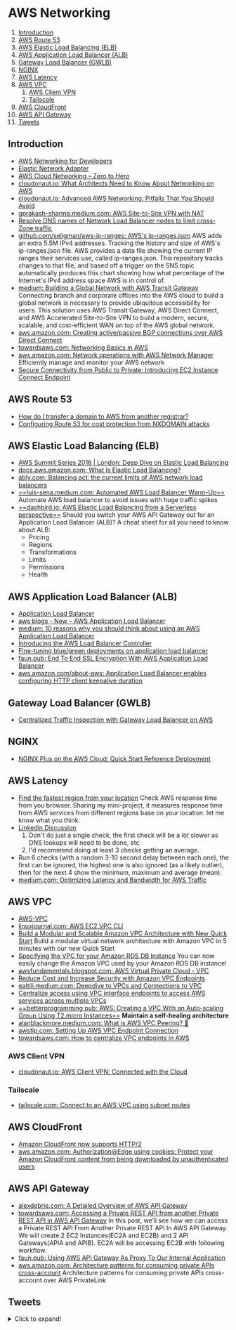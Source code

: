 # AWS Networking

1. [Introduction](#introduction)
2. [AWS Route 53](#aws-route-53)
3. [AWS Elastic Load Balancing (ELB)](#aws-elastic-load-balancing-elb)
4. [AWS Application Load Balancer (ALB)](#aws-application-load-balancer-alb)
5. [Gateway Load Balancer (GWLB)](#gateway-load-balancer-gwlb)
6. [NGINX](#nginx)
7. [AWS Latency](#aws-latency)
8. [AWS VPC](#aws-vpc)
    1. [AWS Client VPN](#aws-client-vpn)
    2. [Tailscale](#tailscale)
9. [AWS CloudFront](#aws-cloudfront)
10. [AWS API Gateway](#aws-api-gateway)
11. [Tweets](#tweets)

## Introduction

- [AWS Networking for Developers](https://aws.amazon.com/es/blogs/apn/aws-networking-for-developers/)
- [Elastic Network Adapter](https://aws.amazon.com/blogs/aws/elastic-network-adapter-high-performance-network-interface-for-amazon-ec2)
- [AWS Cloud Networking – Zero to Hero](http://www.netdesignarena.com/index.php/2020/04/15/new-blog-series-aws-cloud-networking-zero-to-hero/)
- [cloudonaut.io: What Architects Need to Know About Networking on AWS](https://cloudonaut.io/what-architects-need-to-know-about-networking-on-aws/)
- [cloudonaut.io: Advanced AWS Networking: Pitfalls That You Should Avoid](https://cloudonaut.io/advanved-aws-networking-pitfalls-that-you-should-avoid/)
- [gprakash-sharma.medium.com: AWS Site-to-Site VPN with NAT](https://gprakash-sharma.medium.com/aws-site-to-site-vpn-with-nat-8bb99f4653ab)
- [Resolve DNS names of Network Load Balancer nodes to limit cross-Zone traffic](https://aws.amazon.com/blogs/networking-and-content-delivery/resolve-dns-names-of-network-load-balancer-nodes-to-limit-cross-zone-traffic)
- [github.com/seligman/aws-ip-ranges: AWS's ip-ranges.json](https://github.com/seligman/aws-ip-ranges) AWS adds an extra 5.5M IPv4 addresses. Tracking the history and size of AWS's ip-ranges.json file. AWS provides a data file showing the current IP ranges their services use, called ip-ranges.json. This repository tracks changes to that file, and based off a trigger on the SNS topic automatically produces this chart showing how what percentage of the Internet's IPv4 address space AWS is in control of.
- [medium: Building a Global Network with AWS Transit Gateway](https://medium.com/avmconsulting-blog/building-a-global-network-with-aws-transit-gateway-7ab0e5222f12) Connecting branch and corporate offices into the AWS cloud to build a global network is necessary to provide ubiquitous accessibility for users. This solution uses AWS Transit Gateway, AWS Direct Connect, and AWS Accelerated Site-to-Site VPN to build a modern, secure, scalable, and cost-efficient WAN on top of the AWS global network.
- [aws.amazon.com: Creating active/passive BGP connections over AWS Direct Connect](https://aws.amazon.com/blogs/networking-and-content-delivery/creating-active-passive-bgp-connections-over-aws-direct-connect/)
- [towardsaws.com: Networking Basics in AWS](https://towardsaws.com/networking-basics-in-aws-ab72882855c4)
- [aws.amazon.com: Network operations with AWS Network Manager](https://aws.amazon.com/products/networking/network-operations/) Efficiently manage and monitor your AWS network
- [Secure Connectivity from Public to Private: Introducing EC2 Instance Connect Endpoint](https://aws.amazon.com/blogs/compute/secure-connectivity-from-public-to-private-introducing-ec2-instance-connect-endpoint-june-13-2023/)

## AWS Route 53

- [How do I transfer a domain to AWS from another registrar?](https://aws.amazon.com/premiumsupport/knowledge-center/transfer-domain-to-aws/)
- [Configuring Route 53 for cost protection from NXDOMAIN attacks](https://docs.aws.amazon.com/whitepapers/latest/aws-best-practices-ddos-resiliency/configuring-route53-for-cost-protection-from-nxdomain-attacks.html)

## AWS Elastic Load Balancing (ELB)

- [AWS Summit Series 2016 | London: Deep Dive on Elastic Load Balancing](https://www.youtube.com/watch?v=HinwLb2lpLQ)
- [docs.aws.amazon.com: What Is Elastic Load Balancing?](http://docs.aws.amazon.com/elasticloadbalancing/latest/userguide/what-is-load-balancing.html)
- [ably.com: Balancing act: the current limits of AWS network load balancers](https://ably.com/blog/limits-aws-network-load-balancers)
- [==luis-sena.medium.com: Automated AWS Load Balancer Warm-Up==](https://luis-sena.medium.com/automated-aws-load-balancer-warm-up-d0b4084c8bbc) Automate AWS load balancer to avoid issues with huge traffic spikes
- [==dashbird.io: AWS Elastic Load Balancing from a Serverless perspective==](https://dashbird.io/blog/aws-application-load-balancer/) Should you switch your AWS API Gateway out for an Application Load Balancer (ALB)? A cheat sheet for all you need to know about ALB:
    - Pricing
    - Regions
    - Transformations
    - Limits
    - Permissions
    - Health

## AWS Application Load Balancer (ALB)

- [Application Load Balancer](https://aws.amazon.com/elasticloadbalancing/applicationloadbalancer/)
- [aws blogs - New – AWS Application Load Balancer](https://aws.amazon.com/blogs/aws/new-aws-application-load-balancer/)
- [medium: 10 reasons why you should think about using an AWS Application Load Balancer](https://medium.com/ankercloud-engineering/10-reasons-why-you-should-think-about-using-an-aws-application-loadbalancer-945f57816c34)
- [Introducing the AWS Load Balancer Controller](https://aws.amazon.com/blogs/containers/introducing-aws-load-balancer-controller/)
- [Fine-tuning blue/green deployments on application load balancer](https://aws.amazon.com/blogs/devops/blue-green-deployments-with-application-load-balancer/)
- [faun.pub: End To End SSL Encryption With AWS Application Load Balancer](https://faun.pub/end-to-end-ssl-encryption-with-aws-application-load-balancer-b43db918bd9e)
- [aws.amazon.com/about-aws: Application Load Balancer enables configuring HTTP client keepalive duration](https://aws.amazon.com/about-aws/whats-new/2024/03/application-load-balancer-http-keepalive-duration/)

## Gateway Load Balancer (GWLB)

- [Centralized Traffic Inspection with Gateway Load Balancer on AWS](https://aws.amazon.com/blogs/apn/centralized-traffic-inspection-with-gateway-load-balancer-on-aws/)

## NGINX

- [NGINX Plus on the AWS Cloud: Quick Start Reference Deployment](https://aws.amazon.com/about-aws/whats-new/2016/09/nginx-plus-on-the-aws-cloud-quick-start-reference-deployment/)

## AWS Latency

- [Find the fastest region from your location](http://aws-latency.altaircp.com/) Check AWS response time from you browser. Sharing my mini-project, it measures response time from AWS services from different regions base on your location. let me know what you think.
- [Linkedin Discussion](https://www.linkedin.com/groups/49531/49531-6092152919937794052)
    1. Don't do just a single check, the first check will be a lot slower as DNS lookups will need to be done, etc.
    2. I'd recommend doing at least 3 checks getting an average.
- Run 6 checks (with a random 3-10 second delay between each one), the first can be ignored, the highest one is also ignored (as a likely outlier), then for the next 4 show the minimum, maximum and average (mean).
- [medium.com: Optimizing Latency and Bandwidth for AWS Traffic](https://medium.com/aws-activate-startup-blog/optimizing-latency-and-bandwidth-for-aws-traffic-cdfd18d0d0f7)

## AWS VPC

- [AWS-VPC](https://en.wikipedia.org/wiki/Amazon_Virtual_Private_Cloud)
- [linuxjournal.com: AWS EC2 VPC CLI](http://www.linuxjournal.com/content/aws-ec2-vpc-cli)
- [Build a Modular and Scalable Amazon VPC Architecture with New Quick Start](https://aws.amazon.com/about-aws/whats-new/2016/07/build-a-modular-and-scalable-amazon-vpc-architecture-with-new-quick-start) Build a modular virtual network architecture with Amazon VPC in 5 minutes with our new Quick Start
- [Specifying the VPC for your Amazon RDS DB Instance](https://aws.amazon.com/about-aws/whats-new/2016/08/specifying-the-vpc-for-your-amazon-rds-db-instance/) You can now easily change the Amazon VPC used by your Amazon RDS DB instance!
- [awsfundamentals.blogspot.com: AWS Virtual Private Cloud - VPC](https://awsfundamentals.blogspot.com/2019/12/aws-vpc-fundamental.html)
- [Reduce Cost and Increase Security with Amazon VPC Endpoints](https://aws.amazon.com/blogs/architecture/reduce-cost-and-increase-security-with-amazon-vpc-endpoints/)
- [ealtili.medium.com: Deepdive to VPCs and Connections to VPC](https://ealtili.medium.com/deepdive-to-vpcs-and-connections-to-vpc-2de3fb164d7c)
- [Centralize access using VPC interface endpoints to access AWS services across multiple VPCs](https://aws.amazon.com/blogs/networking-and-content-delivery/centralize-access-using-vpc-interface-endpoints/)
- [==betterprogramming.pub: AWS: Creating a VPC With an Auto-scaling Group Using T2.micro Instances==](https://betterprogramming.pub/aws-creating-a-vpc-with-an-auto-scaling-group-using-t2-micro-instances-4ac2c5c7795b) **Maintain a self-healing architecture**
- [alanblackmore.medium.com: What is AWS VPC Peering? 🌟](https://alanblackmore.medium.com/what-is-aws-vpc-peering-af85c1e29fb2)
- [awstip.com: Setting Up AWS VPC Endpoint Connection](https://awstip.com/setting-up-aws-vpc-endpoint-connection-d4294d0c2204)
- [towardsaws.com: How to centralize VPC endpoints in AWS](https://towardsaws.com/how-to-centralize-vpc-endpoints-in-aws-64c68b5b9d50)

### AWS Client VPN

- [cloudonaut.io: AWS Client VPN: Connected with the Cloud](https://cloudonaut.io/aws-client-vpn-connected-with-the-cloud/)

### Tailscale

- [tailscale.com: Connect to an AWS VPC using subnet routes](https://tailscale.com/kb/1021/install-aws/)

## AWS CloudFront

- [Amazon CloudFront now supports HTTP/2](https://aws.amazon.com/about-aws/whats-new/2016/09/amazon-cloudfront-now-supports-http2/)
- [aws.amazon.com: Authorization@Edge using cookies: Protect your Amazon CloudFront content from being downloaded by unauthenticated users](https://aws.amazon.com/de/blogs/networking-and-content-delivery/authorizationedge-using-cookies-protect-your-amazon-cloudfront-content-from-being-downloaded-by-unauthenticated-users/)

## AWS API Gateway

- [alexdebrie.com: A Detailed Overview of AWS API Gateway](https://www.alexdebrie.com/posts/api-gateway-elements/)
- [towardsaws.com: Accessing a Private REST API from another Private REST API in AWS API Gateway](https://towardsaws.com/accessing-a-private-rest-api-from-another-private-rest-api-in-aws-api-gateway-5112b835c0d4) In this post, we’ll see how we can access a Private REST API From Another Private REST API In AWS API Gateway. We will create 2 EC2 Instances(EC2A and EC2B) and 2 API Gateways(APIA and APIB). EC2A will be accessing EC2B with following workflow.
- [faun.pub: Using AWS API Gateway As Proxy To Our Internal Application](https://faun.pub/using-aws-api-gateway-as-proxy-to-our-internal-application-369eb115db70)
- [aws.amazon.com: Architecture patterns for consuming private APIs cross-account](https://aws.amazon.com/blogs/compute/architecture-patterns-for-consuming-private-apis-cross-account/) Architecture patterns for consuming private APIs cross-account over AWS PrivateLink

## Tweets

<details>
  <summary>Click to expand!</summary>

<center>
<blockquote class="twitter-tweet"><p lang="en" dir="ltr">𝗔𝗺𝗮𝘇𝗼𝗻 𝗩irtual 𝗣rivate 𝗖loud ☁️ 🔐<br>Your 𝗹𝗼𝗴𝗶𝗰𝗮𝗹𝗹𝘆 𝗶𝘀𝗼𝗹𝗮𝘁𝗲𝗱 𝘃𝗶𝗿𝘁𝘂𝗮𝗹 𝗻𝗲𝘁𝘄𝗼𝗿𝗸 in the cloud 🛠<br><br>From Security Groups, over Route Tables to VPC Peering ↓ <a href="https://t.co/OWhIWVbJwu">pic.twitter.com/OWhIWVbJwu</a></p>&mdash; Tobias Schmidt (@tpschmidt_) <a href="https://twitter.com/tpschmidt_/status/1582330939442536448?ref_src=twsrc%5Etfw">October 18, 2022</a></blockquote> <script async src="https://platform.twitter.com/widgets.js" charset="utf-8"></script>
</center>
</details>

